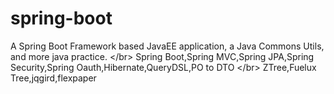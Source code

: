 # spring-boot
A Spring Boot Framework based JavaEE application, a Java Commons Utils, and more java practice. &lt;/br> Spring Boot,Spring MVC,Spring JPA,Spring Security,Spring Oauth,Hibernate,QueryDSL,PO to DTO &lt;/br> ZTree,Fuelux Tree,jqgird,flexpaper 
